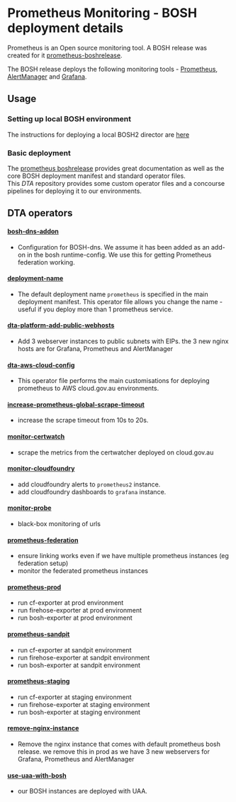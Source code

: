 # Prometheus Monitoring - BOSH deployment details

Prometheus is an Open source monitoring tool.  A BOSH release was created for it [prometheus-boshrelease](https://github.com/cloudfoundry-community/prometheus-boshrelease).

The BOSH release deploys the following monitoring tools - [Prometheus](<https://prometheus.io/>), [AlertManager](https://github.com/prometheus/alertmanager) and  [Grafana](<https://grafana.com/>).

## Usage

### Setting up local BOSH environment
The instructions for deploying a local BOSH2 director are [here](https://github.com/cloudfoundry/bosh-deployment)

### Basic deployment
The [prometheus boshrelease](https://github.com/cloudfoundry-community/prometheus-boshrelease) provides great documentation as well as the core BOSH deployment manifest and standard operator files.  
This *DTA* repository provides some custom operator files and a concourse pipelines for deploying it to our environments.

## DTA operators

#### [bosh-dns-addon](operators/bosh-dns-addon.yml)
- Configuration for BOSH-dns. We assume it has been added as an add-on in the bosh runtime-config. We use this for getting Prometheus federation working.

#### [deployment-name](operators/deployment-name.yml)
- The default deployment name `prometheus` is specified in the main deployment manifest.  This operator file allows you change the name - useful if you deploy more than 1 prometheus service.

#### [dta-platform-add-public-webhosts](operators/dta-platform-add-public-webhosts.yml)
- Add 3 webserver instances to public subnets with EIPs.  the 3 new nginx hosts are for Grafana, Prometheus and AlertManager

#### [dta-aws-cloud-config](operators/dta-aws-cloud-config.yml)
- This operator file performs the main customisations for deploying prometheus to AWS cloud.gov.au environments.

#### [increase-prometheus-global-scrape-timeout](operators/increase-prometheus-global-scrape-timeout.yml)
- increase the scrape timeout from 10s to 20s.

#### [monitor-certwatch](operators/monitor-certwatch.yml)
- scrape the metrics from the certwatcher deployed on cloud.gov.au

#### [monitor-cloudfoundry](operators/monitor-cloudfoundry.yml)
- add cloudfoundry alerts to `prometheus2` instance.
- add cloudfoundry dashboards to `grafana` instance.

#### [monitor-probe](operators/monitor-probe.yml)
- black-box monitoring of urls

#### [prometheus-federation](operators/prometheus-federation.yml)
- ensure linking works even if we have multiple prometheus instances (eg federation setup)
- monitor the federated prometheus instances

#### [prometheus-prod](operators/prometheus-prod.yml)
- run cf-exporter at prod environment
- run firehose-exporter at prod environment
- run bosh-exporter at prod environment

#### [prometheus-sandpit](operators/prometheus-sandpit.yml)
- run cf-exporter at sandpit environment
- run firehose-exporter at sandpit environment
- run bosh-exporter at sandpit environment

#### [prometheus-staging](operators/prometheus-staging.yml)
- run cf-exporter at staging environment
- run firehose-exporter at staging environment
- run bosh-exporter at staging environment

#### [remove-nginx-instance](operators/remove-nginx-instance.yml)
- Remove the nginx instance that comes with default prometheus bosh release.  we remove this in prod as we have 3 new webservers for Grafana, Prometheus and AlertManager


#### [use-uaa-with-bosh](operators/use-uaa-with-bosh.yml)
- our BOSH instances are deployed with UAA.
